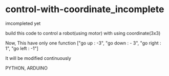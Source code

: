 # control-with-coordinate_incomplete
imcompleted yet

build this code to control a robot(using motor) with using coordinate(3x3)

Now, This have only one function 
["go up : -3", "go down : - 3", "go right : 1", "go left : -1"]

It will be modified continuously

PYTHON, ARDUINO
